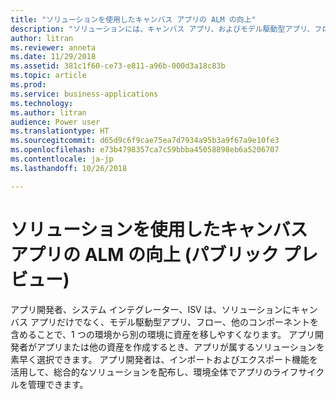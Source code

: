 ```yaml
---
title: "ソリューションを使用したキャンバス アプリの ALM の向上"
description: "ソリューションには、キャンバス アプリ、およびモデル駆動型アプリ、フロー、他のコンポーネントを含めることができます。"
author: litran
ms.reviewer: anneta
ms.date: 11/29/2018
ms.assetid: 381c1f60-ce73-e811-a96b-000d3a18c83b
ms.topic: article
ms.prod: 
ms.service: business-applications
ms.technology: 
ms.author: litran
audience: Power user
ms.translationtype: HT
ms.sourcegitcommit: d65d9c6f9cae75ea7d7934a95b3a9f67a9e10fe3
ms.openlocfilehash: e73b4798357ca7c59bbba45058898eb6a5206707
ms.contentlocale: ja-jp
ms.lasthandoff: 10/26/2018

---
```

# <a name="improve-alm-for-canvas-apps-with-solutions-public-preview"></a>ソリューションを使用したキャンバス アプリの ALM の向上 (パブリック プレビュー)




アプリ開発者、システム インテグレーター、ISV は、ソリューションにキャンバス アプリだけでなく、モデル駆動型アプリ、フロー、他のコンポーネントを含めることで、1 つの環境から別の環境に資産を移しやすくなります。 アプリ開発者がアプリまたは他の資産を作成するとき、アプリが属するソリューションを素早く選択できます。 アプリ開発者は、インポートおよびエクスポート機能を活用して、総合的なソリューションを配布し、環境全体でアプリのライフサイクルを管理できます。

